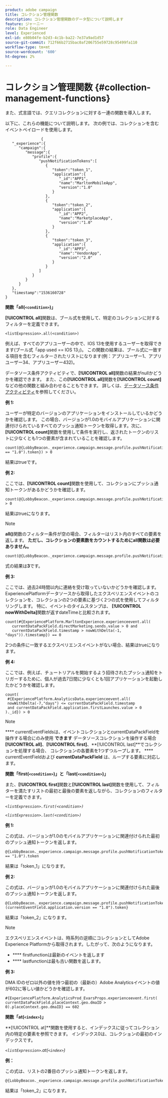 ```yaml
---
product: adobe campaign
title: コレクション管理関数
description: コレクション管理関数のデータ型について説明します
feature: ジャーニー
role: Data Engineer
level: Experienced
exl-id: e80b04fe-b2d3-4c1b-ba22-7e37a9ad1d57
source-git-commit: 712f66b2715bac0af206755e59728c95499fa110
workflow-type: tm+mt
source-wordcount: '600'
ht-degree: 2%

---
```


# コレクション管理関数 {#collection-management-functions}

また、式言語では、クエリコレクションに対する一連の関数を導入します。

以下に、これらの機能について説明します。 次の例では、コレクションを含むイベントペイロードを使用します。

```
                { 
   "_experience":{ 
      "campaign":{ 
         "message":{ 
            "profile":{ 
               "pushNotificationTokens":[ 
                  { 
                     "token":"token_1",
                     "application":{ 
                        "_id":"APP1",
                        "name":"MarltonMobileApp",
                        "version":"1.0"
                     }
                  },
                  { 
                     "token":"token_2",
                     "application":{ 
                        "_id":"APP2",
                        "name":"MarketplaceApp",
                        "version":"1.0"
                     }
                  },
                  { 
                     "token":"token_3",
                     "application":{ 
                        "_id":"APP3",
                        "name":"VendorApp",
                        "version":"2.0"
                     }
                  }
               ]
            }
         }
      }
   },
   "timestamp":"1536160728"
}
```

**関数「all(`<condition>`)」**

**[!UICONTROL all]**&#x200B;関数は、ブール式を使用して、特定のコレクションに対するフィルターを定義できます。

```
<listExpression>.all(<condition>)
```

例えば、すべてのアプリユーザーの中で、IOS 13を使用するユーザーを取得できます(ブール式「app used == IOS 13」)。 この関数の結果は、ブール式に一致する項目を含むフィルターされたリストになります(例：アプリユーザー1、アプリユーザー34、アプリユーザー432)。

データソース条件アクティビティで、**[!UICONTROL all]**&#x200B;関数の結果がnullかどうかを確認できます。 また、この&#x200B;**[!UICONTROL all]**&#x200B;関数を&#x200B;**[!UICONTROL count]**&#x200B;などの他の関数と組み合わせることもできます。 詳しくは、[データソース条件アクティビティ](../building-journeys/condition-activity.md#data_source_condition)を参照してください。

**例 1:**

ユーザーが特定のバージョンのアプリケーションをインストールしているかどうかを確認します。 この場合、バージョンが1.0のモバイルアプリケーションに関連付けられているすべてのプッシュ通知トークンを取得します。次に、**[!UICONTROL count]**&#x200B;関数を使用して条件を実行し、返されたトークンのリストに少なくとも1つの要素が含まれていることを確認します。

```
count(@{LobbyBeacon._experience.campaign.message.profile.pushNotificationTokens.all(currentEventField.application.version == "1.0").token}) > 0
```

結果はtrueです。

**例 2:**

ここでは、**[!UICONTROL count]**&#x200B;関数を使用して、コレクションにプッシュ通知トークンがあるかどうかを確認します。

```
count(@{LobbyBeacon._experience.campaign.message.profile.pushNotificationTokens.all().token}) > 0
```

結果はtrueになります。

<!--Alternatively, you can check if there is no token in the collection:

   ```
   count(@{LobbyBeacon._experience.campaign.message.profile.pushNotificationTokens.all().token}) == 0
   ```

The result will be false.

Here we use the count function in a condition to count the number of push notification tokens in the event.

`count(@{LobbyBeacon._experience.campaign.message.profile.pushNotificationTokens.all().token})`

The result is true.

Note that when the condition in the **all()** function is empty, the filter will return all the elements in the list. Hence, the expression above is equivalent to:

`count(@{LobbyBeacon._experience.campaign.message.profile.pushNotificationTokens.application.name})`

In both cases, the result of the expression is **3**.

A query of experience events recorded on the Adobe Experience Platform may or may not include the current event that triggered the current Journey. This will depend on the relative processing time with which [!DNL Journey Orchestration] sees an event and started evaluating conditions, versus the time it takes for that event to be ingested into the Adobe Experience Platform. For example, when using the .all() syntax to query experience events from the Adobe Experience Platform, we recommend enforcing the exclusion of the current event (by requiring an
earlier timestamp) in order to only consider prior events.-->

>[!NOTE]
>
>**all()**&#x200B;関数のフィルター条件が空の場合、フィルターはリスト内のすべての要素を返します。 **ただし、コレクションの要素数をカウントするためにall関数は必要ありません。**


```
count(@{LobbyBeacon._experience.campaign.message.profile.pushNotificationTokens.token})
```

式の結果は&#x200B;**3**&#x200B;です。

**例 3:**

ここでは、過去24時間以内に連絡を受け取っていないかどうかを確認します。 ExperiencePlatformデータソースから取得したエクスペリエンスイベントのコレクションを、コレクションの2つの要素に基づく2つの式を使用してフィルタリングします。 特に、イベントのタイムスタンプは、 **[!UICONTROL nowWithDelta]**&#x200B;関数が返すdateTimeと比較されます。

```
count(#{ExperiencePlatform.MarltonExperience.experienceevent.all(
   currentDataPackField.directMarketing.sends.value > 0 and
   currentDataPackField.timestamp > nowWithDelta(-1, "days")).timestamp}) == 0
```

2つの条件に一致するエクスペリエンスイベントがない場合、結果はtrueになります。

**例 4:**

ここでは、例えば、チュートリアルを開始するよう招待されたプッシュ通知をトリガーするために、個人が過去7日間に少なくとも1回アプリケーションを起動したかどうかを確認します。

```
count(
 #{ExperiencePlatform.AnalyticsData.experienceevent.all(
 nowWithDelta(-7,"days") <= currentDataPackField.timestamp
 and currentDataPackField.application.firstLaunches.value > 0
)._id}) > 0
```

<!--**"All + Count" example 4:** here we use the count function in a boolean expression to see if there is push notification tokens in the collection.

`count(@{LobbyBeacon._experience.campaign.message.profile.pushNotificationTokens.all().application.name}) > 0`

The result will be:

`true`

Alternatively, you can check if there is NO token in the collection:

`count(@{LobbyBeacon._experience.campaign.message.profile.pushNotificationTokens.all().application.name}) =0`

The result will be:

`false`-->

>[!NOTE]
>
>**** currentEventFieldsは、イベントコレクションとcurrentDataPackFieldを操作する場合にのみ使用 **できます**
>データソースコレクションを操作する場合 **[!UICONTROL all]**、**[!UICONTROL first]**、**[!UICONTROL last]**でコレクションを処理する場合、
>コレクションの各要素を1つずつループします。 **** currentEventFieldおよび **currentDataPackField**
>は、ループする要素に対応します。

**関数「first(`<condition>`)」と「last(`<condition>`)」**

また、**[!UICONTROL first]**&#x200B;関数と&#x200B;**[!UICONTROL last]**&#x200B;関数を使用して、フィルターを満たすリストの最初と最後の要素を返しながら、コレクションのフィルターを定義できます。

_`<listExpression>.first(<condition>)`_

_`<listExpression>.last(<condition>)`_

**例 1:**

この式は、バージョンが1.0のモバイルアプリケーションに関連付けられた最初のプッシュ通知トークンを返します。

```
@{LobbyBeacon._experience.campaign.message.profile.pushNotificationTokens.first(currentEventField.application.version == "1.0").token
```

結果は「token_1」になります。

**例 2:**

この式は、バージョンが1.0のモバイルアプリケーションに関連付けられた最後のプッシュ通知トークンを返します。

```
@{LobbyBeacon._experience.campaign.message.profile.pushNotificationTokens.last&#8203;(currentEventField.application.version == "1.0").token}
```

結果は「token_2」になります。

>[!NOTE]
>
>エクスペリエンスイベントは、時系列の逆順にコレクションとしてAdobe Experience Platformから取得されます。したがって、次のようになります。
>* **** firstfunctionは最新のイベントを返します
>* **** lastfunctionは最も古い関数を返します。


**例 3:**

DMA IDのゼロ以外の値を持つ最初の（最新の）Adobe Analyticsイベントの値が602に等しい値かどうかを確認します。

```
#{ExperiencePlatform.AnalyticsProd_EvarsProps.experienceevent.first(
currentDataPackField.placeContext.geo.dmaID > 0).placeContext.geo.dmaID} == 602
```

**関数「at(`<index>`)」**

**[!UICONTROL at]**関数を使用すると、インデックスに従ってコレクション内の特定の要素を参照できます。
インデックス0は、コレクションの最初のインデックスです。

_`<listExpression>`.at(`<index>`)_

**例：**

この式は、リストの2番目のプッシュ通知トークンを返します。

```
@{LobbyBeacon._experience.campaign.message.profile.pushNotificationTokens.at(1).token}
```

結果は「token_2」になります。
